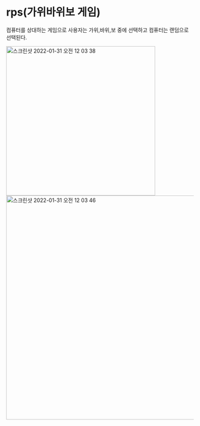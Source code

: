 # rps(가위바위보 게임)

컴퓨터를 상대하는 게임으로 사용자는 가위,바위,보 중에 선택하고 컴퓨터는 랜덤으로 선택된다.

<img width="400" alt="스크린샷 2022-01-31 오전 12 03 38" src="https://user-images.githubusercontent.com/66238470/151705165-d8736330-5440-429d-a31c-cb7407b63fad.png">
<img width="600" alt="스크린샷 2022-01-31 오전 12 03 46" src="https://user-images.githubusercontent.com/66238470/151705170-00d352d0-2170-4b61-b66b-9c53027fce79.png">
